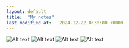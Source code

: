 ```yaml
---
layout: default
title:  "My notes"
last_modified_at:   2024-12-22 8:30:00 +0000
---
```


![Alt text](._assets/images/20241222_a.jpg)
![Alt text](._assets/images/20241222_b.jpg)
![Alt text](._assets/images/20241222_c.jpg)
![Alt text](._assets/images/20241222_d.jpg)
